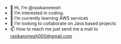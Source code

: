 - 👋 Hi, I’m @rasikaromesh
- 👀 I’m interested in coding.
- 🌱 I’m currently learning AWS services
- 💞️ I’m looking to collaborate on Java based projects
- 📫 How to reach me just send me a mail to rasikaromesh000@gmail.com

<!---
rasikaromesh/rasikaromesh is a ✨ special ✨ repository because its `README.md` (this file) appears on your GitHub profile.
You can click the Preview link to take a look at your changes.
--->
